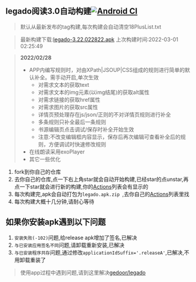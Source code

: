 ## legado阅读3.0自动构建[![Android CI](https://github.com/10bits/gedoor-Build/workflows/Android%20CI/badge.svg)](https://github.com/10bits/gedoor-Build/actions)

> 默认从最新发布的tag构建,每次构建会自动清空18PlusList.txt

> 最新构建下载:[legado-3.22.022822.apk](https://github.com/rainard/gedoor-Build/releases/download/legado-3.22.022822/legado-3.22.022822.apk) 上次构建时间:2022-03-01 02:25:49
<!--start-->
> **2022/02/28**
> 
> * APP内编写规则时，对由XPath|JSOUP|CSS组成的规则进行简单的默认补全。需手动开启,单次生效
>   * 对需求文本的获取text
>   * 对需求文本的img元素(以img结尾)的获取alt属性
>   * 对需求链接的获取href属性
>   * 对需求图片的获取src属性
>   * 详情页预处理存在js/json/正则的不对详情页规则进行补全
>   * 多条规则只补全最后一条规则
>   * 书源编辑页点击调试/保存时补全开始生效
>   * 注意:不改变编辑框内容显示，保存后再次编辑可查看补全后的规则，方便调试时快速修改规则
> * 在线朗读采用exoPlayer
> * 其它一些优化
> 
<!--end-->
  
1. fork到你自己的仓库
2. 去你自己的仓库,点一下右上角star就会自动开始构建,已经star的点unstar,再点一下star就会进行新的构建,你的[Actions](https://github.com/10bits/gedoor-Build/actions)列表会有显示的
3. 每次构建完,apk会自动打包为`legado.apk.zip
`,去你自己的[Actions](https://github.com/10bits/gedoor-Build/actions)列表里找
4. 每次构建大概十几分钟,请耐心等待

## 如果你安装apk遇到以下问题

1. `安装失败(-102)`问题,给release apk增加了签名,已解决
2. `与已安装应用签名不同`问题,请卸载重新安装,已解决
3. `与已安装程序共存`问题,通过修改`applicationIdSuffix='.releaseA'`,已解决,不用卸载重装了
> 使用app过程中遇到问题,请到这里解决[gedoor/legado](https://github.com/gedoor/legado/issues)

